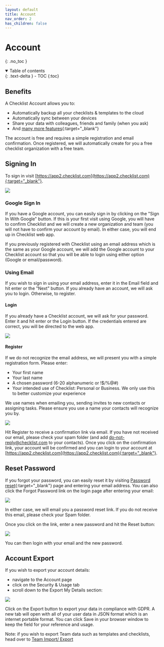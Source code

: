 ```yaml
---
layout: default
title: Account
nav_order: 2
has_children: false
---
```

# Account
{: .no_toc }


<details open markdown="block">
  <summary>
    Table of contents
  </summary>
  {: .text-delta }
- TOC
{:toc}
</details>

## Benefits
A Checklist Account allows you to:
* Automatically backup all your checklists & templates to the cloud
* Automatically sync between your devices
* Share your data with colleagues, friends and family (when you ask)
* And [many more features](https://checklist.com/features){:target="_blank"}

The account is free and requires a simple registration and email confirmation. Once registered, we will automatically create for you a free checklist organization with a free team. 

## Signing In
To sign in visit [https://app2.checklist.com](https://app2.checklist.com){:target="_blank"}.

![](/assets/images/account/signin.png)

### Google Sign In
If you have a Google account, you can easily sign in by clicking on the "Sign In With Google" button. If this is your first visit using Google, you will have to confirm Checklist and we will create a new organization and team (you will not have to confirm your account by email). In either case, you will end up in Checklist web app.

If you previously registered with Checklist using an email address which is the same as your Google account, we will add the Google account to your Checklist account so that you will be able to login using either option (Google or email/password).

### Using Email
If you wish to sign in using your email address, enter it in the Email field and hit enter or the "Next" button. If you already have an account, we will ask you to login. Otherwise, to register.

#### Login
If you already have a Checklist account, we will ask for your password. Enter it and hit enter or the Login button. If the credentials entered are correct, you will be directed to the web app.

![](/assets/images/account/login.png)

#### Register
If we do not recognize the email address, we will present you with a simple registration form. Please enter:
* Your first name
* Your last name
* A chosen password (6-20 alphanumeric or !$/%@#)
* Your intended use of Checklist: Personal or Business. We only use this to better customize your experience

We use names when emailing you, sending invites to new contacts or assigning tasks. Please ensure you use a name your contacts will recognize you by.

![](/assets/images/account/login.png)

Hit Register to receive a confirmation link via email. If you have not received our email, please check your spam folder (and add do-not-reply@checklist.com to your contacts). Once you click on the confirmation link, your account will be confirmed and you can login to your account at [https://app2.checklist.com](https://app2.checklist.com){:target="_blank"}.

## Reset Password
If you forgot your password, you can easily reset it by visiting [Password reset](https://app2.checklist.com/password-forgotten){:target="_blank"} page and entering your email address. You can also click the Forgot Password link on the login page after entering your email:

![](/assets/images/account/login-forgot-password.png)

In either case, we will email you a password reset link. If you do not receive this email, please check your Spam folder.

Once you click on the link, enter a new password and hit the Reset button:

![](/assets/images/account/password-reset.png)

You can then login with your email and the new password.

## Account Export
If you wish to export your account details:
* navigate to the Account page
* click on the Security &amp; Usage tab
* scroll down to the Export My Details section:

![](/assets/images/account/user-export.png)

Click on the Export button to export your data in compliance with GDPR. A new tab will open with all of your user data in JSON format which is an internet portable format. You can click Save in your browser window to keep the field for your reference and usage.

Note: if you wish to export Team data such as templates and checklists, head over to [Team Import/ Export](/teams/import-export/)